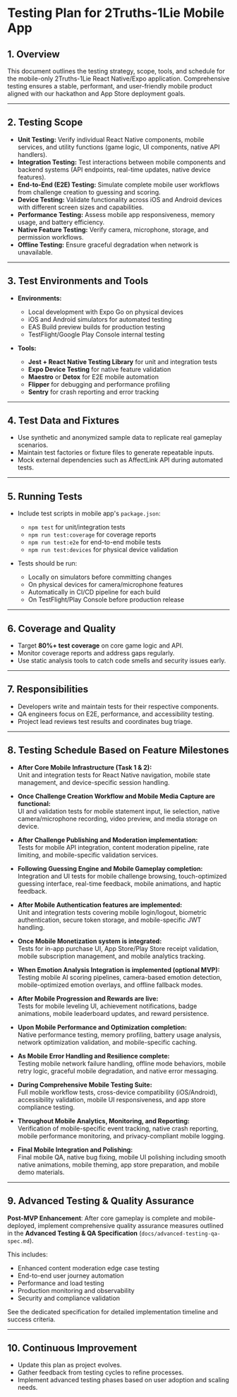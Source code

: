 # Testing Plan for 2Truths-1Lie Mobile App

## 1. Overview

This document outlines the testing strategy, scope, tools, and schedule for the mobile-only 2Truths-1Lie React Native/Expo application. Comprehensive testing ensures a stable, performant, and user-friendly mobile product aligned with our hackathon and App Store deployment goals.

---

## 2. Testing Scope

- **Unit Testing:** Verify individual React Native components, mobile services, and utility functions (game logic, UI components, native API handlers).
- **Integration Testing:** Test interactions between mobile components and backend systems (API endpoints, real-time updates, native device features).
- **End-to-End (E2E) Testing:** Simulate complete mobile user workflows from challenge creation to guessing and scoring.
- **Device Testing:** Validate functionality across iOS and Android devices with different screen sizes and capabilities.
- **Performance Testing:** Assess mobile app responsiveness, memory usage, and battery efficiency.
- **Native Feature Testing:** Verify camera, microphone, storage, and permission workflows.
- **Offline Testing:** Ensure graceful degradation when network is unavailable.

---

## 3. Test Environments and Tools

- **Environments:**
  - Local development with Expo Go on physical devices
  - iOS and Android simulators for automated testing
  - EAS Build preview builds for production testing
  - TestFlight/Google Play Console internal testing

- **Tools:**
  - **Jest + React Native Testing Library** for unit and integration tests
  - **Expo Device Testing** for native feature validation
  - **Maestro** or **Detox** for E2E mobile automation
  - **Flipper** for debugging and performance profiling
  - **Sentry** for crash reporting and error tracking

---

## 4. Test Data and Fixtures

- Use synthetic and anonymized sample data to replicate real gameplay scenarios.
- Maintain test factories or fixture files to generate repeatable inputs.
- Mock external dependencies such as AffectLink API during automated tests.

---

## 5. Running Tests

- Include test scripts in mobile app's `package.json`:
  - `npm test` for unit/integration tests
  - `npm run test:coverage` for coverage reports
  - `npm run test:e2e` for end-to-end mobile tests
  - `npm run test:devices` for physical device validation

- Tests should be run:
  - Locally on simulators before committing changes
  - On physical devices for camera/microphone features
  - Automatically in CI/CD pipeline for each build
  - On TestFlight/Play Console before production release

---

## 6. Coverage and Quality

- Target **80%+ test coverage** on core game logic and API.
- Monitor coverage reports and address gaps regularly.
- Use static analysis tools to catch code smells and security issues early.

---

## 7. Responsibilities

- Developers write and maintain tests for their respective components.
- QA engineers focus on E2E, performance, and accessibility testing.
- Project lead reviews test results and coordinates bug triage.

---

## 8. Testing Schedule Based on Feature Milestones

- **After Core Mobile Infrastructure (Task 1 & 2):**  
  Unit and integration tests for React Native navigation, mobile state management, and device-specific session handling.

- **Once Challenge Creation Workflow and Mobile Media Capture are functional:**  
  UI and validation tests for mobile statement input, lie selection, native camera/microphone recording, video preview, and media storage on device.

- **After Challenge Publishing and Moderation implementation:**  
  Tests for mobile API integration, content moderation pipeline, rate limiting, and mobile-specific validation services.

- **Following Guessing Engine and Mobile Gameplay completion:**  
  Integration and UI tests for mobile challenge browsing, touch-optimized guessing interface, real-time feedback, mobile animations, and haptic feedback.

- **After Mobile Authentication features are implemented:**  
  Unit and integration tests covering mobile login/logout, biometric authentication, secure token storage, and mobile-specific JWT handling.

- **Once Mobile Monetization system is integrated:**  
  Tests for in-app purchase UI, App Store/Play Store receipt validation, mobile subscription management, and mobile analytics tracking.

- **When Emotion Analysis Integration is implemented (optional MVP):**  
  Testing mobile AI scoring pipelines, camera-based emotion detection, mobile-optimized emotion overlays, and offline fallback modes.

- **After Mobile Progression and Rewards are live:**  
  Tests for mobile leveling UI, achievement notifications, badge animations, mobile leaderboard updates, and reward persistence.

- **Upon Mobile Performance and Optimization completion:**  
  Native performance testing, memory profiling, battery usage analysis, network optimization validation, and mobile-specific caching.

- **As Mobile Error Handling and Resilience complete:**  
  Testing mobile network failure handling, offline mode behaviors, mobile retry logic, graceful mobile degradation, and native error messaging.

- **During Comprehensive Mobile Testing Suite:**  
  Full mobile workflow tests, cross-device compatibility (iOS/Android), accessibility validation, mobile UI responsiveness, and app store compliance testing.

- **Throughout Mobile Analytics, Monitoring, and Reporting:**  
  Verification of mobile-specific event tracking, native crash reporting, mobile performance monitoring, and privacy-compliant mobile logging.

- **Final Mobile Integration and Polishing:**  
  Final mobile QA, native bug fixing, mobile UI polishing including smooth native animations, mobile theming, app store preparation, and mobile demo materials.

---

## 9. Advanced Testing & Quality Assurance

**Post-MVP Enhancement**: After core gameplay is complete and mobile-deployed, implement comprehensive quality assurance measures outlined in the **Advanced Testing & QA Specification** (`docs/advanced-testing-qa-spec.md`).

This includes:
- Enhanced content moderation edge case testing
- End-to-end user journey automation  
- Performance and load testing
- Production monitoring and observability
- Security and compliance validation

See the dedicated specification for detailed implementation timeline and success criteria.

---

## 10. Continuous Improvement

- Update this plan as project evolves.
- Gather feedback from testing cycles to refine processes.
- Implement advanced testing phases based on user adoption and scaling needs.
